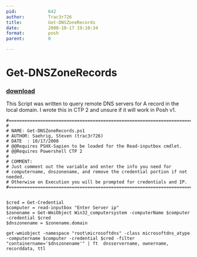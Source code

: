 ```yaml
---
pid:            642
author:         Trac3r726
title:          Get-DNSZoneRecords
date:           2008-10-17 19:10:34
format:         posh
parent:         0

---
```


# Get-DNSZoneRecords

### [download](Scripts\642.ps1)

This Script was written to query remote DNS servers for A record in the local domain. I wrote this in CTP 2 and unsure if it will work in Posh v1. 

```posh
#==========================================================================
#
# NAME: Get-DNSZoneRecords.ps1
# AUTHOR: Saehrig, Steven (trac3r726)
# DATE  : 10/17/2008
# @@Requires PSHX-Sapien to be loaded for the Read-inputbox cmdlet.
# @@Requires Powershell CTP 2
#
# COMMENT: 
# Just comment out the variable and enter the info you need for 
# computername, dnszonename, and remove the credential portion if not needed.
# Otherwise on Execution you will be prompted for credentials and IP.
#==========================================================================


$cred = Get-Credential
$computer = read-inputbox "Enter Server ip"
$zonename = Get-WmiObject Win32_computersystem -computerName $computer -credential $cred
$dnszonename = $zonename.domain

get-wmiobject -namespace "root\microsoftdns" -class microsoftdns_atype -computername $computer -credential $cred -filter "containername='$dnszonename'" | ft  dnsservername, ownername, recorddata, ttl


```
